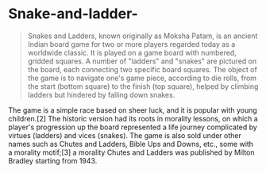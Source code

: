 # Snake-and-ladder-
>Snakes and Ladders, known originally as Moksha Patam, is an ancient Indian board game for two or more players regarded today as a worldwide classic. It is played on a game board with numbered, gridded squares. A number of "ladders" and "snakes" are pictured on the board, each connecting two specific board squares.
The object of the game is to navigate one's game piece, according to die rolls, from the start (bottom square) to the finish (top square), helped by climbing ladders but hindered by falling down snakes.

The game is a simple race based on sheer luck, and it is popular with young children.[2] The historic version had its roots in morality lessons, on which a player's progression up the board represented a life journey complicated by virtues (ladders) and vices (snakes). The game is also sold under other names such as Chutes and Ladders, Bible Ups and Downs, etc., some with a morality motif;[3] a morality Chutes and Ladders was published by Milton Bradley starting from 1943.
